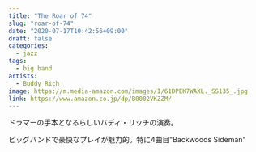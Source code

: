 ```yaml
---
title: "The Roar of 74"
slug: "roar-of-74"
date: "2020-07-17T10:42:56+09:00"
draft: false
categories:
  - jazz
tags:
  - big band
artists:
  - Buddy Rich
image: https://m.media-amazon.com/images/I/61DPEK7WAXL._SS135_.jpg
link: https://www.amazon.co.jp/dp/B0002VKZZM/
---
```

ドラマーの手本となるらしいバディ・リッチの演奏。
<!--more-->
ビッグバンドで豪快なプレイが魅力的。特に4曲目"Backwoods Sideman"

